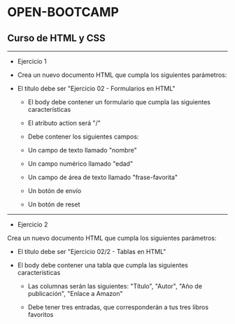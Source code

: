 # OPEN-BOOTCAMP

## Curso de HTML y CSS
***

- Ejercicio 1


* Crea un nuevo documento HTML que cumpla los siguientes parámetros:

* El título debe ser "Ejercicio 02 - Formularios en HTML"

    * El body debe contener un formulario que cumpla las siguientes características

    * El atributo action será "/"

    * Debe contener los siguientes campos:

    * Un campo de texto llamado "nombre"

    * Un campo numérico llamado "edad"

    * Un campo de área de texto llamado "frase-favorita"

    * Un botón de envío

    * Un botón de reset

***
- Ejercicio 2

Crea un nuevo documento HTML que cumpla los siguientes parámetros:

* El título debe ser "Ejercicio 02/2 - Tablas en HTML"

* El body debe contener una tabla que cumpla las siguientes características

    * Las columnas serán las siguientes: "Título", "Autor", "Año de publicación", "Enlace a Amazon"

    * Debe tener tres entradas, que corresponderán a tus tres libros favoritos
